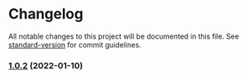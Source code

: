 # Changelog

All notable changes to this project will be documented in this file. See [standard-version](https://github.com/conventional-changelog/standard-version) for commit guidelines.

### [1.0.2](https://github.com/dnb-org/dnb-hugo-testcontent/compare/v1.0.0...v1.0.2) (2022-01-10)
